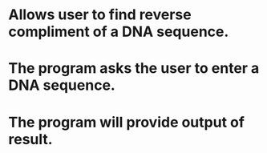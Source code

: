 # Allows user to find reverse compliment of a DNA sequence.
# The program asks the user to enter a DNA sequence.
# The program will provide output of result.
